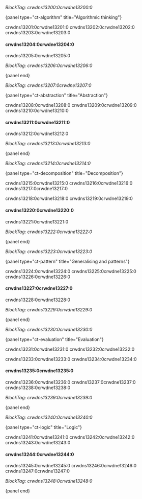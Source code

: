 *BlockTag: crwdns13200:0crwdne13200:0*

{panel type="ct-algorithm" title="Algorithmic thinking"}

crwdns13201:0crwdne13201:0 crwdns13202:0crwdne13202:0 crwdns13203:0crwdne13203:0

#### crwdns13204:0crwdne13204:0

crwdns13205:0crwdne13205:0

*BlockTag: crwdns13206:0crwdne13206:0*

{panel end}

*BlockTag: crwdns13207:0crwdne13207:0*

{panel type="ct-abstraction" title="Abstraction"}

crwdns13208:0crwdne13208:0 crwdns13209:0crwdne13209:0 crwdns13210:0crwdne13210:0

#### crwdns13211:0crwdne13211:0

crwdns13212:0crwdne13212:0

*BlockTag: crwdns13213:0crwdne13213:0*

{panel end}

*BlockTag: crwdns13214:0crwdne13214:0*

{panel type="ct-decomposition" title="Decomposition"}

crwdns13215:0crwdne13215:0 crwdns13216:0crwdne13216:0 crwdns13217:0crwdne13217:0

crwdns13218:0crwdne13218:0 crwdns13219:0crwdne13219:0

#### crwdns13220:0crwdne13220:0

crwdns13221:0crwdne13221:0

*BlockTag: crwdns13222:0crwdne13222:0*

{panel end}

*BlockTag: crwdns13223:0crwdne13223:0*

{panel type="ct-pattern" title="Generalising and patterns"}

crwdns13224:0crwdne13224:0 crwdns13225:0crwdne13225:0 crwdns13226:0crwdne13226:0

#### crwdns13227:0crwdne13227:0

crwdns13228:0crwdne13228:0

*BlockTag: crwdns13229:0crwdne13229:0*

{panel end}

*BlockTag: crwdns13230:0crwdne13230:0*

{panel type="ct-evaluation" title="Evaluation"}

crwdns13231:0crwdne13231:0 crwdns13232:0crwdne13232:0

crwdns13233:0crwdne13233:0 crwdns13234:0crwdne13234:0

#### crwdns13235:0crwdne13235:0

crwdns13236:0crwdne13236:0 crwdns13237:0crwdne13237:0 crwdns13238:0crwdne13238:0

*BlockTag: crwdns13239:0crwdne13239:0*

{panel end}

*BlockTag: crwdns13240:0crwdne13240:0*

{panel type="ct-logic" title="Logic"}

crwdns13241:0crwdne13241:0 crwdns13242:0crwdne13242:0 crwdns13243:0crwdne13243:0

#### crwdns13244:0crwdne13244:0

crwdns13245:0crwdne13245:0 crwdns13246:0crwdne13246:0 crwdns13247:0crwdne13247:0

*BlockTag: crwdns13248:0crwdne13248:0*

{panel end}